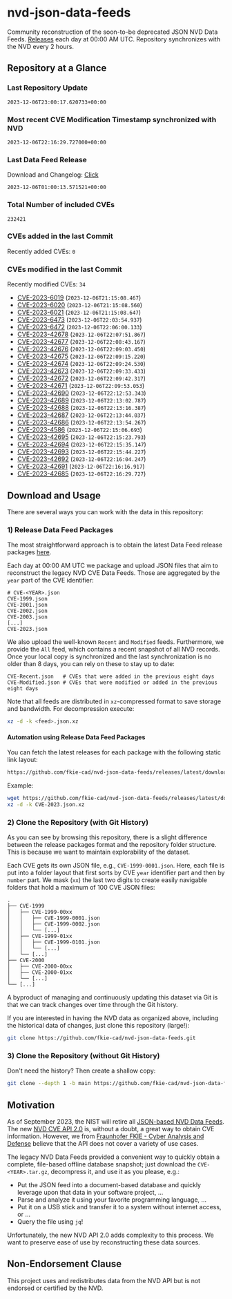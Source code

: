 # nvd-json-data-feeds

Community reconstruction of the soon-to-be deprecated JSON NVD Data Feeds. 
[Releases](https://github.com/fkie-cad/nvd-json-data-feeds/releases/latest) each day at 00:00 AM UTC.
Repository synchronizes with the NVD every 2 hours.

## Repository at a Glance

### Last Repository Update

```plain
2023-12-06T23:00:17.620733+00:00
```

### Most recent CVE Modification Timestamp synchronized with NVD

```plain
2023-12-06T22:16:29.727000+00:00
```

### Last Data Feed Release

Download and Changelog: [Click](https://github.com/fkie-cad/nvd-json-data-feeds/releases/latest)

```plain
2023-12-06T01:00:13.571521+00:00
```

### Total Number of included CVEs

```plain
232421
```

### CVEs added in the last Commit

Recently added CVEs: `0`



### CVEs modified in the last Commit

Recently modified CVEs: `34`

* [CVE-2023-6019](CVE-2023/CVE-2023-60xx/CVE-2023-6019.json) (`2023-12-06T21:15:08.467`)
* [CVE-2023-6020](CVE-2023/CVE-2023-60xx/CVE-2023-6020.json) (`2023-12-06T21:15:08.560`)
* [CVE-2023-6021](CVE-2023/CVE-2023-60xx/CVE-2023-6021.json) (`2023-12-06T21:15:08.647`)
* [CVE-2023-6473](CVE-2023/CVE-2023-64xx/CVE-2023-6473.json) (`2023-12-06T22:03:54.937`)
* [CVE-2023-6472](CVE-2023/CVE-2023-64xx/CVE-2023-6472.json) (`2023-12-06T22:06:00.133`)
* [CVE-2023-42678](CVE-2023/CVE-2023-426xx/CVE-2023-42678.json) (`2023-12-06T22:07:51.867`)
* [CVE-2023-42677](CVE-2023/CVE-2023-426xx/CVE-2023-42677.json) (`2023-12-06T22:08:43.167`)
* [CVE-2023-42676](CVE-2023/CVE-2023-426xx/CVE-2023-42676.json) (`2023-12-06T22:09:03.450`)
* [CVE-2023-42675](CVE-2023/CVE-2023-426xx/CVE-2023-42675.json) (`2023-12-06T22:09:15.220`)
* [CVE-2023-42674](CVE-2023/CVE-2023-426xx/CVE-2023-42674.json) (`2023-12-06T22:09:24.530`)
* [CVE-2023-42673](CVE-2023/CVE-2023-426xx/CVE-2023-42673.json) (`2023-12-06T22:09:33.433`)
* [CVE-2023-42672](CVE-2023/CVE-2023-426xx/CVE-2023-42672.json) (`2023-12-06T22:09:42.317`)
* [CVE-2023-42671](CVE-2023/CVE-2023-426xx/CVE-2023-42671.json) (`2023-12-06T22:09:53.053`)
* [CVE-2023-42690](CVE-2023/CVE-2023-426xx/CVE-2023-42690.json) (`2023-12-06T22:12:53.343`)
* [CVE-2023-42689](CVE-2023/CVE-2023-426xx/CVE-2023-42689.json) (`2023-12-06T22:13:02.787`)
* [CVE-2023-42688](CVE-2023/CVE-2023-426xx/CVE-2023-42688.json) (`2023-12-06T22:13:16.387`)
* [CVE-2023-42687](CVE-2023/CVE-2023-426xx/CVE-2023-42687.json) (`2023-12-06T22:13:44.037`)
* [CVE-2023-42686](CVE-2023/CVE-2023-426xx/CVE-2023-42686.json) (`2023-12-06T22:13:54.267`)
* [CVE-2023-4586](CVE-2023/CVE-2023-45xx/CVE-2023-4586.json) (`2023-12-06T22:15:06.693`)
* [CVE-2023-42695](CVE-2023/CVE-2023-426xx/CVE-2023-42695.json) (`2023-12-06T22:15:23.793`)
* [CVE-2023-42694](CVE-2023/CVE-2023-426xx/CVE-2023-42694.json) (`2023-12-06T22:15:35.147`)
* [CVE-2023-42693](CVE-2023/CVE-2023-426xx/CVE-2023-42693.json) (`2023-12-06T22:15:44.227`)
* [CVE-2023-42692](CVE-2023/CVE-2023-426xx/CVE-2023-42692.json) (`2023-12-06T22:16:04.247`)
* [CVE-2023-42691](CVE-2023/CVE-2023-426xx/CVE-2023-42691.json) (`2023-12-06T22:16:16.917`)
* [CVE-2023-42685](CVE-2023/CVE-2023-426xx/CVE-2023-42685.json) (`2023-12-06T22:16:29.727`)


## Download and Usage

There are several ways you can work with the data in this repository:

### 1) Release Data Feed Packages

The most straightforward approach is to obtain the latest Data Feed release packages [here](https://github.com/fkie-cad/nvd-json-data-feeds/releases/latest).

Each day at 00:00 AM UTC we package and upload JSON files that aim to reconstruct the legacy NVD CVE Data Feeds.
Those are aggregated by the `year` part of the CVE identifier:

```
# CVE-<YEAR>.json
CVE-1999.json
CVE-2001.json
CVE-2002.json
CVE-2003.json
[...]
CVE-2023.json
```

We also upload the well-known `Recent` and `Modified` feeds.
Furthermore, we provide the `All` feed, which contains a recent snapshot of all NVD records.
Once your local copy is synchronized and the last synchronization is no older than 8 days, you can rely on these to stay up to date:

```plain
CVE-Recent.json   # CVEs that were added in the previous eight days
CVE-Modified.json # CVEs that were modified or added in the previous eight days
```

Note that all feeds are distributed in `xz`-compressed format to save storage and bandwidth.
For decompression execute:

```sh
xz -d -k <feed>.json.xz
```


#### Automation using Release Data Feed Packages

You can fetch the latest releases for each package with the following static link layout:

```sh
https://github.com/fkie-cad/nvd-json-data-feeds/releases/latest/download/CVE-<YEAR>.json.xz
```

Example:

```sh
wget https://github.com/fkie-cad/nvd-json-data-feeds/releases/latest/download/CVE-2023.json.xz
xz -d -k CVE-2023.json.xz
```

### 2) Clone the Repository (with Git History)

As you can see by browsing this repository, there is a slight difference between the release packages format and the repository folder structure.
This is because we want to maintain explorability of the dataset.

Each CVE gets its own JSON file, e.g., `CVE-1999-0001.json`.
Here, each file is put into a folder layout that first sorts by CVE `year` identifier part and then by `number` part.
We mask (`xx`) the last two digits to create easily navigable folders that hold a maximum of 100 CVE JSON files:

```plain
.
├── CVE-1999
│   ├── CVE-1999-00xx
│   │   ├── CVE-1999-0001.json
│   │   ├── CVE-1999-0002.json
│   │   └── [...]
│   ├── CVE-1999-01xx
│   │   ├── CVE-1999-0101.json
│   │   └── [...]
│   └── [...]
├── CVE-2000
│   ├── CVE-2000-00xx
│   ├── CVE-2000-01xx
│   └── [...]
└── [...]
```

A byproduct of managing and continuously updating this dataset via Git is that we can track changes over time through the Git history.

If you are interested in having the NVD data as organized above, including the historical data of changes, just clone this repository (large!):

```sh
git clone https://github.com/fkie-cad/nvd-json-data-feeds.git
```

### 3) Clone the Repository (without Git History)

Don't need the history? Then create a shallow copy:

```sh
git clone --depth 1 -b main https://github.com/fkie-cad/nvd-json-data-feeds.git
```

## Motivation

As of September 2023, the NIST will retire all [JSON-based NVD Data Feeds](https://nvd.nist.gov/vuln/data-feeds#divRetirementBanner-1).
The new [NVD CVE API 2.0](https://nvd.nist.gov/developers/vulnerabilities) is, without a doubt, a great way to obtain CVE information.
However, we from [Fraunhofer FKIE - Cyber Analysis and Defense](https://www.fkie.fraunhofer.de/en/departments/cad.html) believe that the API does not cover a variety of use cases.

The legacy NVD Data Feeds provided a convenient way to quickly obtain a complete, file-based offline database snapshot; just download the `CVE-<YEAR>.tar.gz`, decompress it, and use it as you please, e.g.:

* Put the JSON feed into a document-based database and quickly leverage upon that data in your software project, ...
* Parse and analyze it using your favorite programming language, ...
* Put it on a USB stick and transfer it to a system without internet access, or ...
* Query the file using `jq`!

Unfortunately, the new NVD API 2.0 adds complexity to this process.
We want to preserve ease of use by reconstructing these data sources.

## Non-Endorsement Clause

This project uses and redistributes data from the NVD API but is not endorsed or certified by the NVD.